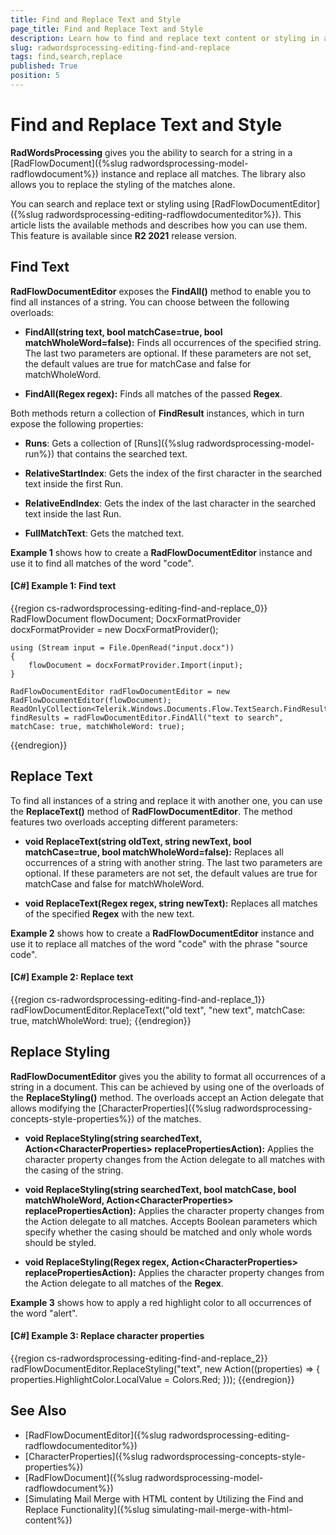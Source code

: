 ```yaml
---
title: Find and Replace Text and Style
page_title: Find and Replace Text and Style
description: Learn how to find and replace text content or styling in a document using WordsProcessing.
slug: radwordsprocessing-editing-find-and-replace
tags: find,search,replace
published: True
position: 5
---
```


# Find and Replace Text and Style

**RadWordsProcessing** gives you the ability to search for a string in a [RadFlowDocument]({%slug radwordsprocessing-model-radflowdocument%}) instance and replace all matches. The library also allows you to replace the styling of the matches alone.

You can search and replace text or styling using [RadFlowDocumentEditor]({%slug radwordsprocessing-editing-radflowdocumenteditor%}). This article lists the available methods and describes how you can use them. This feature is available since **R2 2021** release version.


## Find Text

**RadFlowDocumentEditor** exposes the **FindAll()** method to enable you to find all instances of a string. You can choose between the following overloads:

* **FindAll(string text, bool matchCase=true, bool matchWholeWord=false):** Finds all occurrences of the specified string. The last two parameters are optional. If these parameters are not set, the default values are true for matchCase and false for matchWholeWord.

* **FindAll(Regex regex):** Finds all matches of the passed **Regex**.

Both methods return a collection of **FindResult** instances, which in turn expose the following properties:

* **Runs**: Gets a collection of [Runs]({%slug radwordsprocessing-model-run%}) that contains the searched text.

* **RelativeStartIndex**: Gets the index of the first character in the searched text inside the first Run.

* **RelativeEndIndex**: Gets the index of the last character in the searched text inside the last Run.

* **FullMatchText**: Gets the matched text.

**Example 1** shows how to create a **RadFlowDocumentEditor** instance and use it to find all matches of the word "code".

#### **[C#] Example 1: Find text**

{{region cs-radwordsprocessing-editing-find-and-replace_0}}
	RadFlowDocument flowDocument;
	DocxFormatProvider docxFormatProvider = new DocxFormatProvider();

	using (Stream input = File.OpenRead("input.docx"))
	{
    	flowDocument = docxFormatProvider.Import(input);
	}

	RadFlowDocumentEditor radFlowDocumentEditor = new RadFlowDocumentEditor(flowDocument);
	ReadOnlyCollection<Telerik.Windows.Documents.Flow.TextSearch.FindResult> findResults = radFlowDocumentEditor.FindAll("text to search", matchCase: true, matchWholeWord: true);
{{endregion}}

## Replace Text

To find all instances of a string and replace it with another one, you can use the **ReplaceText()** method of **RadFlowDocumentEditor**. The method features two overloads accepting different parameters:


* **void ReplaceText(string oldText, string newText, bool matchCase=true, bool matchWholeWord=false):** Replaces all occurrences of a string with another string. The last two parameters are optional. If these parameters are not set, the default values are true for matchCase and false for matchWholeWord.

* **void ReplaceText(Regex regex, string newText):** Replaces all matches of the specified **Regex** with the new text.


**Example 2** shows how to create a **RadFlowDocumentEditor** instance and use it to replace all matches of the word "code" with the phrase "source code".


#### **[C#] Example 2: Replace text**

{{region cs-radwordsprocessing-editing-find-and-replace_1}}
	radFlowDocumentEditor.ReplaceText("old text", "new text", matchCase: true, matchWholeWord: true);
{{endregion}}


## Replace Styling

__RadFlowDocumentEditor__ gives you the ability to format all occurrences of a string in a document. This can be achieved by using one of the overloads of the __ReplaceStyling()__ method. The overloads accept an Action delegate that allows modifying the [CharacterProperties]({%slug radwordsprocessing-concepts-style-properties%}) of the matches.


* __void ReplaceStyling(string searchedText, Action&lt;CharacterProperties&gt; replacePropertiesAction):__ Applies the character property changes from the Action delegate to all matches with the casing of the string.

* __void ReplaceStyling(string searchedText, bool matchCase, bool matchWholeWord, Action&lt;CharacterProperties&gt; replacePropertiesAction):__ Applies the character property changes from the Action delegate to all matches. Accepts Boolean parameters which specify whether the casing should be matched and only whole words should be styled.

* __void ReplaceStyling(Regex regex, Action&lt;CharacterProperties&gt; replacePropertiesAction):__ Applies the character property changes from the Action delegate to all matches of the __Regex__.


**Example 3** shows how to apply a red highlight color to all occurrences of the word "alert".


#### **[C#] Example 3: Replace character properties**

{{region cs-radwordsprocessing-editing-find-and-replace_2}}
	radFlowDocumentEditor.ReplaceStyling("text", new Action<CharacterProperties>((properties) =>
	{
	    properties.HighlightColor.LocalValue = Colors.Red;
	}));
{{endregion}}

## See Also

 * [RadFlowDocumentEditor]({%slug radwordsprocessing-editing-radflowdocumenteditor%})
 * [CharacterProperties]({%slug radwordsprocessing-concepts-style-properties%}) 
 * [RadFlowDocument]({%slug radwordsprocessing-model-radflowdocument%}) 
 * [Simulating Mail Merge with HTML content by Utilizing the Find and Replace Functionality]({%slug simulating-mail-merge-with-html-content%})
